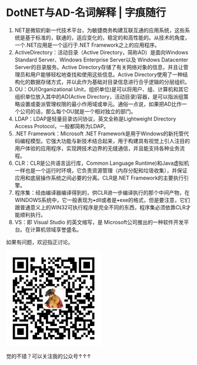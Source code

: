 # DotNET与AD-名词解释 | 字痕随行

1. NET是微软的新一代技术平台，为敏捷商务构建互联互通的应用系统，这些系统是基于标准的，联通的，适应变化的，稳定的和高性能的。从技术的角度，一个.NET应用是一个运行于.NET Framework之上的应用程序。
2. ActiveDirectory：活动目录（Active Directory，简称AD）是面向Windows Standard Server、Windows Enterprise Server以及 Windows Datacenter Server的目录服务。Active Directory存储了有关网络对象的信息，并且让管理员和用户能够轻松地查找和使用这些信息。Active Directory使用了一种结构化的数据存储方式，并以此作为基础对目录信息进行合乎逻辑的分层组织。
3. OU：OU(Organizational Unit，组织单位)是可以将用户、组、计算机和其它组织单位放入其中的AD(Active Directory，活动目录)容器，是可以指派组策略设置或委派管理权限的最小作用域或单元。通俗一点说，如果把AD比作一个公司的话，那么每个OU就是一个相对独立的部门。
4. LDAP：LDAP是轻量目录访问协议，英文全称是Lightweight Directory Access Protocol，一般都简称为LDAP。
5. .NET Framework：Microsoft .NET Framework是用于Windows的新托管代码编程模型。它强大功能与新技术结合起来，用于构建具有视觉上引人注目的用户体验的应用程序，实现跨技术边界的无缝通信，并且能支持各种业务流程。
6. CLR：CLR是公共语言运行库，Common Language Runtime)和Java虚拟机一样也是一个运行时环境，它负责资源管理（内存分配和垃圾收集），并保证应用和底层操作系统之间必要的分离。CLR是.NET Framework的主要执行引擎。
7. 程序集：经由编译器编译得到的，供CLR进一步编译执行的那个中间产物，在WINDOWS系统中，它一般表现为•dll或者是•exe的格式，但是要注意，它们跟普通意义上的WIN32可执行程序是完全不同的东西，程序集必须依靠CLR才能顺利执行。
8. VS：即 Visual Studio 的英文缩写，是 Microsoft公司推出的一种软件开发平台。在计算机领域享誉盛名。

如果有问题，欢迎指正讨论。

![image](../../images/公众号.jpg)

觉的不错？可以关注我的公众号↑↑↑